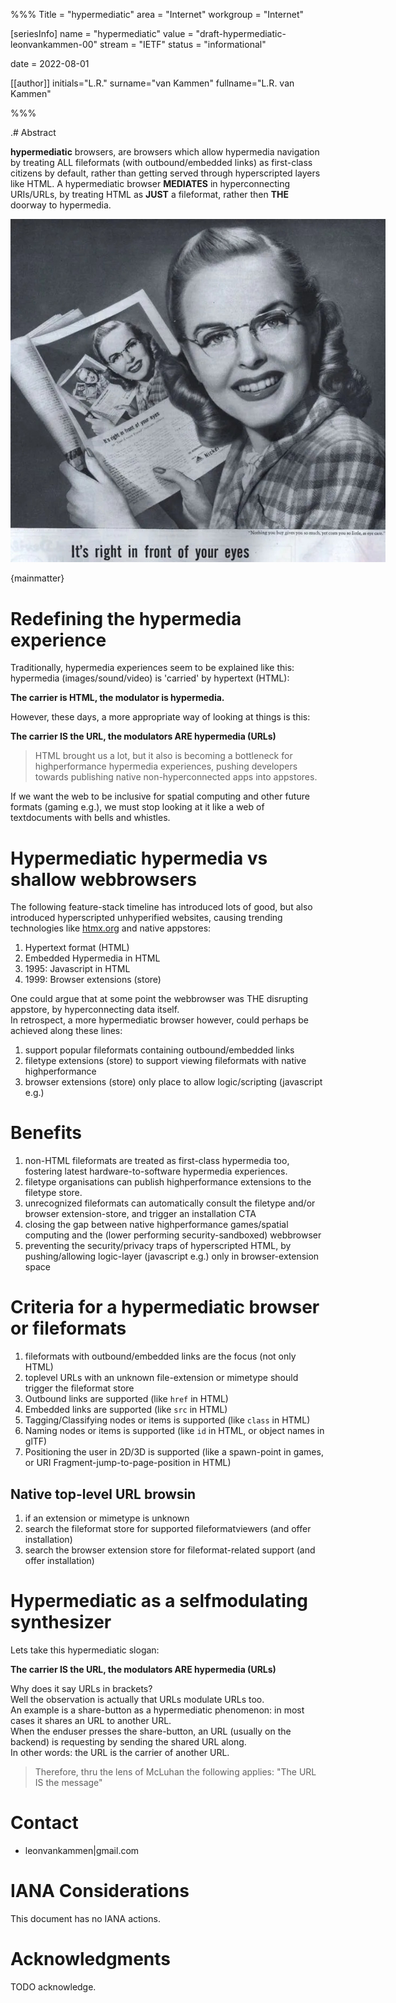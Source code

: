 %%%
Title = "hypermediatic"
area = "Internet"
workgroup = "Internet"

[seriesInfo]
name = "hypermediatic"
value = "draft-hypermediatic-leonvankammen-00"
stream = "IETF"
status = "informational"

date = 2022-08-01 

[[author]]
initials="L.R."
surname="van Kammen"
fullname="L.R. van Kammen"

%%%

<!-- for annotated version see: https://raw.githubusercontent.com/ietf-tools/rfcxml-templates-and-schemas/main/draft-rfcxml-general-template-annotated-00.xml -->

.# Abstract

**hypermediatic** browsers, are browsers which allow hypermedia navigation by treating ALL fileformats (with outbound/embedded links) as first-class citizens by default, rather than getting served through hyperscripted layers like HTML.
A hypermediatic browser <b>MEDIATES</b> in hyperconnecting URIs/URLs, by treating HTML as **JUST** a fileformat, rather then **THE** doorway to hypermedia.

<img src="droste.jpg" style="max-width:600px"/>

{mainmatter}

# Redefining the hypermedia experience 

Traditionally, hypermedia experiences seem to be explained like this: hypermedia (images/sound/video) is 'carried' by hypertext (HTML):

**The carrier is HTML, the modulator is hypermedia.**

However, these days, a more appropriate way of looking at things is this:

**The carrier IS the URL, the modulators ARE hypermedia (URLs)**

> HTML brought us a lot, but it also is becoming a bottleneck for highperformance hypermedia experiences, pushing developers towards publishing native non-hyperconnected apps into appstores.

If we want the web to be inclusive for spatial computing and other future formats (gaming e.g.), we must stop looking at it like a web of textdocuments with bells and whistles.

# Hypermediatic hypermedia vs shallow webbrowsers 

The following feature-stack timeline has introduced lots of good, but also introduced hyperscripted unhyperified websites, causing trending technologies like [htmx.org](https://htmx.org) and native appstores:

1. Hypertext format (HTML)
2. Embedded Hypermedia in HTML 
3. 1995: Javascript in HTML 
4. 1999: Browser extensions (store)

One could argue that at some point the webbrowser was THE disrupting appstore, by hyperconnecting data itself.<br>
In retrospect, a more hypermediatic browser however, could perhaps be achieved along these lines:

1. support popular fileformats containing outbound/embedded links
2. filetype extensions (store) to support viewing fileformats with native highperformance 
3. browser extensions (store) only place to allow logic/scripting (javascript e.g.)

# Benefits 

1. non-HTML fileformats are treated as first-class hypermedia too, fostering latest hardware-to-software hypermedia experiences.
2. filetype organisations can publish highperformance extensions to the filetype store.
3. unrecognized fileformats can automatically consult the filetype and/or browser extension-store, and trigger an installation CTA
4. closing the gap between native highperformance games/spatial computing and the (lower performing security-sandboxed) webbrowser
5. preventing the security/privacy traps of hyperscripted HTML, by pushing/allowing logic-layer (javascript e.g.) only in browser-extension space

# Criteria for a hypermediatic browser or fileformats

1. fileformats with outbound/embedded links are the focus (not only HTML)
2. toplevel URLs with an unknown file-extension or mimetype should trigger the fileformat store 
3. Outbound links are supported (like `href` in HTML)
4. Embedded links are supported (like `src` in HTML)
5. Tagging/Classifying nodes or items is supported (like `class` in HTML)
6. Naming nodes or items is supported (like `id` in HTML, or object names in glTF)
7. Positioning the user in 2D/3D is supported (like a spawn-point in games, or URI Fragment-jump-to-page-position in HTML)

## Native top-level URL browsin

1. if an extension or mimetype is unknown
1. search the fileformat store for supported fileformatviewers (and offer installation)
1. search the browser extension store for fileformat-related support (and offer installation)

# Hypermediatic as a selfmodulating synthesizer

Lets take this hypermediatic slogan:

**The carrier IS the URL, the modulators ARE hypermedia (URLs)**

Why does it say URLs in brackets?<br>
Well the observation is actually that URLs modulate URLs too.<br> 
An example is a share-button as a hypermediatic phenomenon: in most cases it shares an URL to another URL.<br>
When the enduser presses the share-button, an URL (usually on the backend) is requesting by sending the shared URL along.<br>
In other words: the URL is the carrier of another URL.<br>

> Therefore, thru the lens of McLuhan the following applies: "The URL IS the message"

# Contact

* leonvankammen|gmail.com

# IANA Considerations

This document has no IANA actions.

# Acknowledgments

TODO acknowledge.
